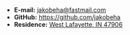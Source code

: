 - **E-mail:** [jakobeha@fastmail.com](mailto:jakobeha@fastmail.com)
- **GitHub:** <https://github.com/jakobeha>
- **Residence:** [West Lafayette, IN 47906](https://www.google.com/maps?q=West+Lafayette,+IN+47906&um=1&ie=UTF-8&sa=X)
